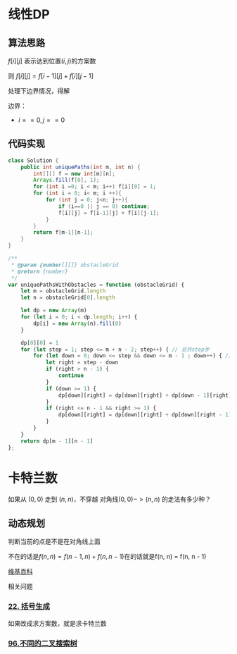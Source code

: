 

# 线性DP



## 算法思路



$f[i][j]$ 表示达到位置$(i,j)$的方案数



则 $f[i][j] = f[i-1][j] + f[i][j-1]$



处理下边界情况，得解



边界：



- $i==0, j == 0$



## 代码实现



```java []
class Solution {
    public int uniquePaths(int m, int n) {
        int[][] f = new int[m][n];
        Arrays.fill(f[0], 1);
        for (int i =0; i < m; i++) f[i][0] = 1;
        for (int i = 0; i< m; i ++){
            for (int j = 0; j<n; j++){
                if (i==0 || j == 0) continue;
                f[i][j] = f[i-1][j] + f[i][j-1];
            }
        }
        return f[m-1][n-1];
    }
}
```
```javascript []
/**
 * @param {number[][]} obstacleGrid
 * @return {number}
 */
var uniquePathsWithObstacles = function (obstacleGrid) {
    let m = obstacleGrid.length
    let n = obstacleGrid[0].length

    let dp = new Array(m)
    for (let i = 0; i < dp.length; i++) {
        dp[i] = new Array(n).fill(0)
    }

    dp[0][0] = 1
    for (let step = 1; step <= m + n - 2; step++) { // 总共step步
        for (let down = 0; down <= step && down <= m - 1 ; down++) { // 向下down步
            let right = step - down
            if (right > n - 1) {
                continue
            }
            if (down >= 1) {
                dp[down][right] = dp[down][right] + dp[down - 1][right]
            }
            if (right <= n - 1 && right >= 1) {
                dp[down][right] = dp[down][right] + dp[down][right - 1]
            }
        }
    }
    return dp[m - 1][n - 1]
};
```





# 卡特兰数



如果从 $(0, 0)$ 走到 $(n, n)$，不穿越 对角线$(0, 0) -> (n, n)$ 的走法有多少种？



## 动态规划

判断当前的点是不是在对角线上面

不在的话是$f(n, n) = f(n - 1, n) + f(n, n - 1)$在的话就是f(n, n) = f(n, n - 1)



[维基百科](https://zh.wikipedia.org/wiki/%E5%8D%A1%E5%A1%94%E5%85%B0%E6%95%B0)



相关问题



### [22. 括号生成](https://leetcode.cn/classic/problems/generate-parentheses/description/)

如果改成求方案数，就是求卡特兰数



### [96.不同的二叉搜索树](https://leetcode.cn/problems/unique-binary-search-trees/)





